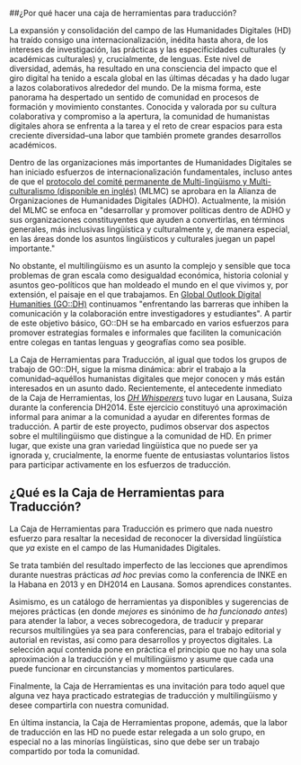 ##¿Por qué hacer una caja de herramientas para traducción?

La expansión y consolidación del campo de las Humanidades Digitales (HD) ha traído consigo una internacionalización, inédita hasta ahora, de los intereses de investigación, las prácticas y las especificidades culturales (y académicas culturales) y, crucialmente, de lenguas. Este nivel de diversidad, además, ha resultado en una consciencia del impacto que el giro digital ha tenido a escala global en las últimas décadas y ha dado lugar a lazos colaborativos alrededor del mundo. De la misma forma, este panorama ha despertado un sentido de comunidad en procesos de formación y movimiento constantes. Conocida y valorada por su cultura colaborativa y compromiso a la apertura, la comunidad de humanistas digitales ahora se enfrenta a la tarea y el reto de crear espacios para esta creciente diversidad–una labor que también promete grandes desarrollos académicos.

Dentro de las organizaciones más importantes de Humanidades Digitales se han iniciado esfuerzos de internacionalización fundamentales, incluso antes de que el [protocolo del comité permanente de Multi-lingüismo y Multi-culturalismo (disponible en inglés)](http://adho.org/administration/multi-lingualism-multi-culturalism/revised-protocol-standing-committee-multi) (MLMC) se aprobara en la Alianza de Organizaciones de Humanidades Digitales (ADHO). Actualmente, la misión del MLMC se enfoca en "desarrollar y promover políticas dentro de ADHO y sus organizaciones constituyentes que ayuden a convertirlas, en términos generales, más inclusivas lingüística y culturalmente y, de manera especial, en las áreas donde los asuntos lingüísticos y culturales juegan un papel importante." 

No obstante, el multilingüismo es un asunto la complejo y sensible que toca problemas de gran escala como desigualdad económica, historia colonial y asuntos geo-políticos que han moldeado el mundo en el que vivimos y, por extensión, el paisaje en el que trabajamos. En [Global Outlook Digital Humanities (GO::DH)](http://www.globaloutlookdh.org) continuamos "enfrentando las barreras que inhiben la comunicación y la colaboración entre investigadores y estudiantes". A partir de este objetivo básico, GO::DH se ha embarcado en varios esfuerzos para promover estrategias formales e informales que faciliten la comunicación entre colegas en tantas lenguas y geografías como sea posible.

La Caja de Herramientas para Traducción, al igual que todos los grupos de trabajo de GO::DH, sigue la misma dinámica: abrir el trabajo a la comunidad–aquéllos humanistas digitales que mejor conocen y más están interesados en un asunto dado. Recientemente, el antecedente inmediato de la Caja de Herramientas, los [*DH Whisperers*](http://elikaortega.net/2014/07/21/dhwhisperer/) tuvo lugar en Lausana, Suiza durante la conferencia DH2014. Este ejercicio constituyó una aproximación informal para animar a la comunidad a ayudar en diferentes formas de traducción. A partir de este proyecto, pudimos observar dos aspectos sobre el multilingüismo que distingue a la comunidad de HD. En primer lugar, que existe una gran variedad lingüística que no puede ser ya ignorada y, crucialmente, la enorme fuente de entusiastas voluntarios listos para participar activamente en los esfuerzos de traducción.


## ¿Qué es la Caja de Herramientas para Traducción?


La Caja de Herramientas para Traducción es primero que nada nuestro esfuerzo para resaltar la necesidad de reconocer la diversidad lingüística que *ya* existe en el campo de las Humanidades Digitales.

Se trata también del resultado imperfecto de las lecciones que aprendimos durante nuestras prácticas *ad hoc* previas como la conferencia de INKE en la Habana en 2013 y en DH2014 en Lausana. Somos aprendices constantes. 

Asimismo, es un catálogo de herramientas ya disponibles y sugerencias de mejores prácticas (en donde *mejores* es sinónimo de *ha funcionado antes*) para atender la labor, a veces sobrecogedora, de traducir y preparar recursos multilingües ya sea para conferencias, para el trabajo editorial y autorial en revistas, así como para desarrollos y proyectos digitales. La selección aquí contenida pone en práctica el principio que no hay una sola aproximación a la traducción y el multilingüismo y asume que cada una puede funcionar en circunstancias y momentos particulares.


Finalmente, la Caja de Herramientas es una invitación para todo aquel que alguna vez haya practicado estrategias de traducción y multilingüismo y desee compartirla con nuestra comunidad. 

En última instancia, la Caja de Herramientas propone, además, que la labor de traducción en las HD no puede estar relegada a un solo grupo, en especial no a las minorías lingüísticas, sino que debe ser un trabajo compartido por toda la comunidad.